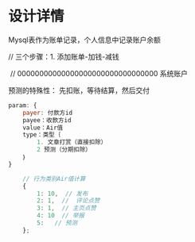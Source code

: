 # 设计详情

Mysql表作为账单记录，个人信息中记录账户余额

// 三个步骤：1. 添加账单-加钱-减钱

​    // 00000000000000000000000000000000 系统账户

预测的特殊性：
先扣账，等待结算，然后交付

```javascript
param: {
    payer: 付款方id
    payee：收款方id
    value：Air值
    type：类型｛
    	1. 文章打赏（直接扣除）
        2 预测（分期扣除）
    ｝
}
```

```javascript
    // 行为类别Air值计算
    {
        1: 10,  // 发布
        2: 1,  //  评论点赞
        3: 1,  // 主页点赞
        4: 10  // 举报
        5:   // 预测
    };
```

